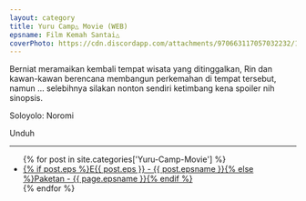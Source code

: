 ```yaml
---
layout: category
title: Yuru Camp△ Movie (WEB)
epsname: Film Kemah Santai△
coverPhoto: https://cdn.discordapp.com/attachments/970663117057032232/1042461075947388998/image.png
---
```


Berniat meramaikan kembali tempat wisata yang ditinggalkan, Rin dan kawan-kawan berencana membangun perkemahan di tempat tersebut, namun ... selebihnya silakan nonton sendiri ketimbang kena spoiler nih sinopsis.

Soloyolo: Noromi

Unduh

---
  <ul>
    {% for post in site.categories['Yuru-Camp-Movie'] %}
  <li><a class="white pinkhover" href="{{ site.baseurl }}{{ post.url }}">{% if post.eps %}E{{ post.eps }} - {{ post.epsname }}{% else %}Paketan - {{ page.epsname }}{% endif %}</a></li>
  {% endfor %}
  </ul>